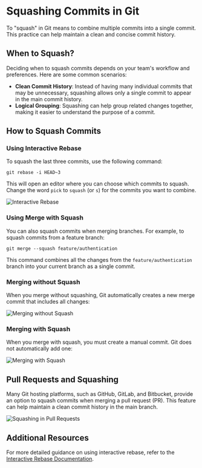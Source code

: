 # Squashing Commits in Git

To "squash" in Git means to combine multiple commits into a single commit. This practice can help maintain a clean and concise commit history.

## When to Squash?

Deciding when to squash commits depends on your team's workflow and preferences. Here are some common scenarios:

- **Clean Commit History**: Instead of having many individual commits that may be unnecessary, squashing allows only a single commit to appear in the main commit history.
- **Logical Grouping**: Squashing can help group related changes together, making it easier to understand the purpose of a commit.

## How to Squash Commits

### Using Interactive Rebase

To squash the last three commits, use the following command:

```shell
git rebase -i HEAD~3
```

This will open an editor where you can choose which commits to squash. Change the word `pick` to `squash` (or `s`) for the commits you want to combine.

![Interactive Rebase](../images/image-7.png)

### Using Merge with Squash

You can also squash commits when merging branches. For example, to squash commits from a feature branch:

```shell
git merge --squash feature/authentication
```

This command combines all the changes from the `feature/authentication` branch into your current branch as a single commit.

### Merging without Squash

When you merge without squashing, Git automatically creates a new merge commit that includes all changes:

![Merging without Squash](../images/image-8.png)

### Merging with Squash

When you merge with squash, you must create a manual commit. Git does not automatically add one:

![Merging with Squash](../images/image-9.png)

## Pull Requests and Squashing

Many Git hosting platforms, such as GitHub, GitLab, and Bitbucket, provide an option to squash commits when merging a pull request (PR). This feature can help maintain a clean commit history in the main branch.

![Squashing in Pull Requests](../images/image-10.png)

## Additional Resources

For more detailed guidance on using interactive rebase, refer to the [Interactive Rebase Documentation](interactive-rebase.md).
